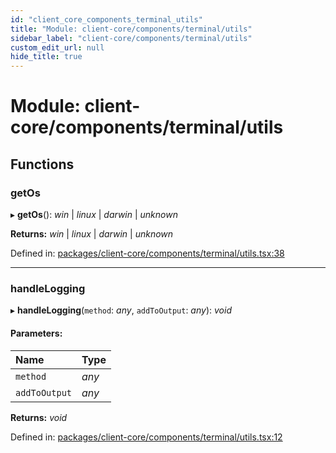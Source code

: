 ```yaml
---
id: "client_core_components_terminal_utils"
title: "Module: client-core/components/terminal/utils"
sidebar_label: "client-core/components/terminal/utils"
custom_edit_url: null
hide_title: true
---
```


# Module: client-core/components/terminal/utils

## Functions

### getOs

▸ **getOs**(): *win* \| *linux* \| *darwin* \| *unknown*

**Returns:** *win* \| *linux* \| *darwin* \| *unknown*

Defined in: [packages/client-core/components/terminal/utils.tsx:38](https://github.com/xr3ngine/xr3ngine/blob/5a0f83ed8/packages/client-core/components/terminal/utils.tsx#L38)

___

### handleLogging

▸ **handleLogging**(`method`: *any*, `addToOutput`: *any*): *void*

#### Parameters:

Name | Type |
:------ | :------ |
`method` | *any* |
`addToOutput` | *any* |

**Returns:** *void*

Defined in: [packages/client-core/components/terminal/utils.tsx:12](https://github.com/xr3ngine/xr3ngine/blob/5a0f83ed8/packages/client-core/components/terminal/utils.tsx#L12)

